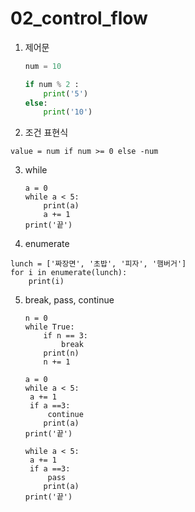 # 02_control_flow

1. 제어문

   ```python
   num = 10
   
   if num % 2 :
       print('5')
   else:
       print('10')
   ```

   

2.  조건 표현식 

   ```
   value = num if num >= 0 else -num
   ```

   

3. while 

   ```
   a = 0
   while a < 5:
       print(a)
       a += 1
   print('끝')
   ```

4.  enumerate

   ```
   lunch = ['짜장면', '초밥', '피자', '햄버거']
   for i in enumerate(lunch):
       print(i)
   ```

5. break, pass, continue

   ```
   n = 0
   while True:
       if n == 3:
           break
       print(n)
       n += 1
   ```

   ```
   a = 0
   while a < 5:
   	a += 1
   	if a ==3:
   		continue
       print(a)
   print('끝')
   ```

   ```
   while a < 5:
   	a += 1
   	if a ==3:
   		pass
       print(a)
   print('끝')
   ```

   

